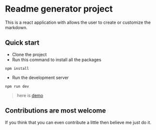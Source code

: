 # Readme generator project

This is a react application with allows the user to create or customize the markdown.

## Quick start

- Clone the project
- Run this command to install all the packages

```shell
npm install
```

- Run the development server

```shell
npm run dev
```

> here is [demo](https://distinct-stole-fly.cyclic.app/)

## Contributions are most welcome

If you think that you can even contribute a little then believe me just do it.
